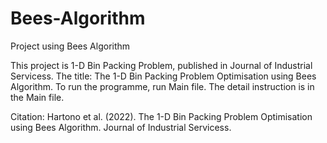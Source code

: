 # Bees-Algorithm
Project using Bees Algorithm

This project is 1-D Bin Packing Problem, published in Journal of Industrial Servicess. The title: The 1-D Bin Packing Problem Optimisation using Bees Algorithm. 
To run the programme, run Main file. The detail instruction is in the Main file. 

Citation: Hartono et al. (2022). The 1-D Bin Packing Problem Optimisation using Bees Algorithm. Journal of Industrial Servicess. 
